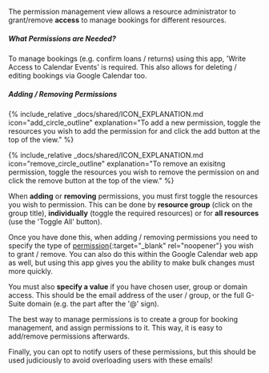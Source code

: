 The permission management view allows a resource administrator to grant/remove __access__ to manage bookings for different resources.

##### What Permissions are Needed?

To manage bookings (e.g. confirm loans / returns) using this app, 'Write Access to Calendar Events' is required. This also allows for deleting / editing bookings via Google Calendar too.

##### Adding / Removing Permissions

{% include_relative _docs/shared/ICON_EXPLANATION.md icon="add_circle_outline" explanation="To add a new permission, toggle the resources you wish to add the permission for and click the add button at the top of the view." %}

{% include_relative _docs/shared/ICON_EXPLANATION.md icon="remove_circle_outline" explanation="To remove an exisitng permission, toggle the resources you wish to remove the permission on and click the remove button at the top of the view." %}

When __adding__ or __removing__ permissions, you must first toggle the resources you wish to permission. This can be done by __resource group__ (click on the group title), __individually__ (toggle the required resources) or for __all resources__ (use the 'Toggle All' button).

Once you have done this, when adding / removing permissions you need to specify the type of [permission](https://support.google.com/a/answer/60765){:target="_blank" rel="noopener"} you wish to grant / remove. You can also do this within the Google Calendar web app as well, but using this app gives you the ability to make bulk changes must more quickly.

You must also __specify a value__ if you have chosen user, group or domain access. This should be the email address of the user / group, or the full G-Suite domain (e.g. the part after the '@' sign).

The best way to manage permissions is to create a group for booking management, and assign permissions to it. This way, it is easy to add/remove permissions afterwards.

Finally, you can opt to notify users of these permissions, but this should be used judiciously to avoid overloading users with these emails!